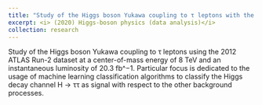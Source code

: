 ```yaml
---
title: "Study of the Higgs boson Yukawa coupling to τ leptons with the ATLAS detector"
excerpt: <i> (2020) Higgs-boson physics (data analysis)</i>
collection: research
---
```


Study of the Higgs boson Yukawa coupling to τ leptons using the 2012 ATLAS Run-2 dataset at a center-of-mass energy of 8 TeV and an instantaneous luminosity of 20.3 fb^−1. Particular focus is dedicated to the usage of machine learning classification algorithms to classify the Higgs decay channel H → ττ as signal with respect to the other background processes.
